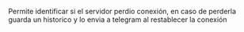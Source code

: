 Permite identificar si el servidor perdio conexión, en caso de perderla guarda un historico y lo envia a telegram al restablecer la conexión
